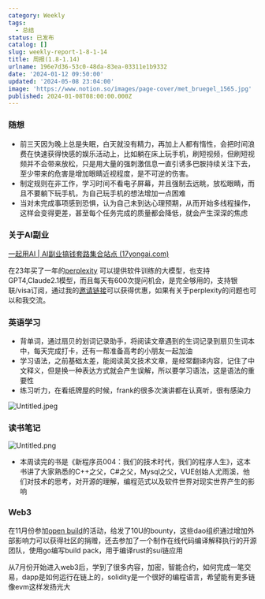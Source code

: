 ```yaml
---
category: Weekly
tags:
  - 总结
status: 已发布
catalog: []
slug: weekly-report-1-8-1-14
title: 周报(1.8-1.14)
urlname: 196e7d36-53c0-48da-83ea-03311e1b9332
date: '2024-01-12 09:50:00'
updated: '2024-05-08 23:04:00'
image: 'https://www.notion.so/images/page-cover/met_bruegel_1565.jpg'
published: 2024-01-08T08:00:00.000Z
---
```


### 随想

- 前三天因为晚上总是失眠，白天就没有精力，再加上人都有惰性，会把时间浪费在快速获得快感的娱乐活动上，比如躺在床上玩手机，刷短视频，但刷短视频并不会带来放松，只是用大量的强刺激信息一直引诱多巴胺持续关注下去，至少带来的危害是增加眼睛近视程度，是不可逆的伤害。
- 制定规则在非工作，学习时间不看电子屏幕，并且强制去远眺，放松眼睛，而且不要躺下玩手机，为自己玩手机的想法增加一点困难
- 当对未完成事项感到恐惧，认为自己未到达心理预期，从而开始多线程操作，这样会变得更差，甚至每个任务完成的质量都会降低，就会产生深深的焦虑

### 关于AI副业


[一起用AI | AI副业搞钱套路集合站点 (17yongai.com)](https://17yongai.com/)


在23年买了一年的[perplexity](https://www.perplexity.ai/) 可以提供软件训练的大模型，也支持GPT4,Claude2.1模型，而且每天有600次提问机会，是完全够用的，支持银联/visa订阅，通过我的[邀请链接](https://perplexity.ai/pro?referral_code=SGJ7X87B)可以获得优惠，如果有关于perplexity的问题也可以和我交流。


### 英语学习

- 背单词，通过扇贝的划词记录助手，将阅读文章遇到的生词记录到扇贝生词本中，每天完成打卡，还有一帮准备高考的小朋友一起加油
- 学习语法，之前基础太差，能阅读英文技术文章，是经常翻译内容，记住了中文释义，但是换一种表达方式就会产生误解，所以要学习语法，这是语法的重要性
- 练习听力，在看纸牌屋的时候，frank的很多次演讲都在认真听，很有感染力

![Untitled.jpeg](https://prod-files-secure.s3.us-west-2.amazonaws.com/5d24fe63-e567-4804-86f9-9fdc62e13082/c33f3733-be40-431e-a494-10399ac86f32/Untitled.jpeg?X-Amz-Algorithm=AWS4-HMAC-SHA256&X-Amz-Content-Sha256=UNSIGNED-PAYLOAD&X-Amz-Credential=ASIAZI2LB4666ZSEXPEQ%2F20250222%2Fus-west-2%2Fs3%2Faws4_request&X-Amz-Date=20250222T053510Z&X-Amz-Expires=3600&X-Amz-Security-Token=IQoJb3JpZ2luX2VjEL3%2F%2F%2F%2F%2F%2F%2F%2F%2F%2FwEaCXVzLXdlc3QtMiJHMEUCIQCeWFOnghaawaceDkVu5b%2BQX6rrMlMRQxoKYtI3iLf6JAIgGD0DmgRToZmt97VekyNmWG6Li2zHAAFDoA2QRZFdLEEqiAQI5v%2F%2F%2F%2F%2F%2F%2F%2F%2F%2FARAAGgw2Mzc0MjMxODM4MDUiDPDplwc6tRc24hcCyyrcAwJu6PVPDFg5oCOSZx14j%2FEZBxHtpOJSyOpmFyjnVBWc3GIdGtWkwg4%2BKLXRrXiAG74H4t%2F%2B2Kt1S6YK8ZNNs6Csq2cgDEIdm93114XtTkWcFW5PIOSYjRxJy9Ax%2BwalWTCh8BCCxeeSPD%2BeWZP5ovYTos0XWljUjsChUp8idEkxqyJ9b%2B0thkqEwFsbgIgrts0Aow8k3RuuKguCNbSP7qnWoeumBtOfLpXZDMGfRRAtDZO94Bxvha25l7v16xMhMfU9H4H0L0PiDShyAVOYzQJ7acVFuv2%2FJTnmFjr60Fb9mQ%2BtSHWZ%2BV467Bh4z2ccc1ftqiLg5hHyMp9z8%2Br7noyPf%2B6UkFG1ugj7RGiX7Nh%2BIgGP6mfj9aZndo%2B%2B5bsGNxvwxYNRr4Fwt1ha3c54IuEqaT2Vgl%2FIJS2V9GWESObic5dYlOrzqgyCcLPtGDQBr8TAj4BhPctDJ9kb75wYyZ%2Fvo%2FHEBGbdalpFi1SIa9fQ0JwROdEZZLE80XaiUm5oSvYZaq8FETL7IqGaTP2m4z0LHI1oI094Ljn2mCWNHWfEZEcRwBBs5bfiXI%2FHoAWOP11VTpYDl7NM%2FHpQJFO6Nlwtdm6E4HsJdXZbX56CaJzGdpQlzFffuX9FpRfAMJuo5b0GOqUBGRwtKCMSvjgp4XZFjZN7B%2F18itO0NMlKkNk9%2F%2FhcR67wth5kPS5b7Ohn7PjOM01B0Md2Z2B3ahC7rYPeZ9pq1VTriyGotwMayNUqZURath%2F78Ccmgoy27Xubigw3vS%2B2696ZrEpZyXu0cH%2BtinCC0n1WzinZsQI4UTkjltWhXDkm%2FoN8Pub1GwryUycbi0V02c1bqf0%2FvC05KP7DIyu5cZK60c9G&X-Amz-Signature=245ac88b095d878995ee9be9a6dd2a81e20665a1eb0eb7c13d7997533c9b204b&X-Amz-SignedHeaders=host&x-id=GetObject)


### 读书笔记


![Untitled.png](https://prod-files-secure.s3.us-west-2.amazonaws.com/5d24fe63-e567-4804-86f9-9fdc62e13082/96aa439a-1c95-4054-aa84-ef4e0c8eb5d1/Untitled.png?X-Amz-Algorithm=AWS4-HMAC-SHA256&X-Amz-Content-Sha256=UNSIGNED-PAYLOAD&X-Amz-Credential=ASIAZI2LB4666ZSEXPEQ%2F20250222%2Fus-west-2%2Fs3%2Faws4_request&X-Amz-Date=20250222T053510Z&X-Amz-Expires=3600&X-Amz-Security-Token=IQoJb3JpZ2luX2VjEL3%2F%2F%2F%2F%2F%2F%2F%2F%2F%2FwEaCXVzLXdlc3QtMiJHMEUCIQCeWFOnghaawaceDkVu5b%2BQX6rrMlMRQxoKYtI3iLf6JAIgGD0DmgRToZmt97VekyNmWG6Li2zHAAFDoA2QRZFdLEEqiAQI5v%2F%2F%2F%2F%2F%2F%2F%2F%2F%2FARAAGgw2Mzc0MjMxODM4MDUiDPDplwc6tRc24hcCyyrcAwJu6PVPDFg5oCOSZx14j%2FEZBxHtpOJSyOpmFyjnVBWc3GIdGtWkwg4%2BKLXRrXiAG74H4t%2F%2B2Kt1S6YK8ZNNs6Csq2cgDEIdm93114XtTkWcFW5PIOSYjRxJy9Ax%2BwalWTCh8BCCxeeSPD%2BeWZP5ovYTos0XWljUjsChUp8idEkxqyJ9b%2B0thkqEwFsbgIgrts0Aow8k3RuuKguCNbSP7qnWoeumBtOfLpXZDMGfRRAtDZO94Bxvha25l7v16xMhMfU9H4H0L0PiDShyAVOYzQJ7acVFuv2%2FJTnmFjr60Fb9mQ%2BtSHWZ%2BV467Bh4z2ccc1ftqiLg5hHyMp9z8%2Br7noyPf%2B6UkFG1ugj7RGiX7Nh%2BIgGP6mfj9aZndo%2B%2B5bsGNxvwxYNRr4Fwt1ha3c54IuEqaT2Vgl%2FIJS2V9GWESObic5dYlOrzqgyCcLPtGDQBr8TAj4BhPctDJ9kb75wYyZ%2Fvo%2FHEBGbdalpFi1SIa9fQ0JwROdEZZLE80XaiUm5oSvYZaq8FETL7IqGaTP2m4z0LHI1oI094Ljn2mCWNHWfEZEcRwBBs5bfiXI%2FHoAWOP11VTpYDl7NM%2FHpQJFO6Nlwtdm6E4HsJdXZbX56CaJzGdpQlzFffuX9FpRfAMJuo5b0GOqUBGRwtKCMSvjgp4XZFjZN7B%2F18itO0NMlKkNk9%2F%2FhcR67wth5kPS5b7Ohn7PjOM01B0Md2Z2B3ahC7rYPeZ9pq1VTriyGotwMayNUqZURath%2F78Ccmgoy27Xubigw3vS%2B2696ZrEpZyXu0cH%2BtinCC0n1WzinZsQI4UTkjltWhXDkm%2FoN8Pub1GwryUycbi0V02c1bqf0%2FvC05KP7DIyu5cZK60c9G&X-Amz-Signature=eb92bcbbf0a0b477989284eee4108f3d449bde8bd12a25a56112a722a301fec9&X-Amz-SignedHeaders=host&x-id=GetObject)

- 本周读完的书是《新程序员004：我们的技术时代，我们的程序人生》，这本书讲了大家熟悉的C++之父，C#之父，Mysql之父，VUE创始人尤雨溪，他们对技术的思考，对开源的理解，编程范式以及软件世界对现实世界产生的影响

### Web3


在11月份参加[open build](https://openbuild.xyz/learn/challenges)的活动，给发了10U的bounty，这些dao组织通过增加外部影响力可以获得社区的捐赠，还去参加了一个制作在线代码编译解释执行的开源团队，使用go编写build pack，用于编译rust的sui链应用


从7月份开始进入web3后，学到了很多内容，加密，智能合约，如何完成一笔交易，dapp是如何运行在链上的，solidity是一个很好的编程语言，希望能有更多链像evm这样发扬光大

